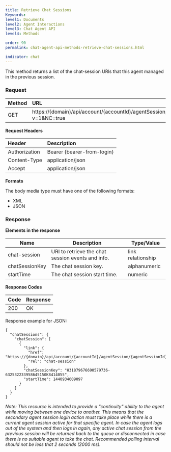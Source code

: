 ```yaml
---
title: Retrieve Chat Sessions
Keywords:
level1: Documents
level2: Agent Interactions
level3: Chat Agent API
level4: Methods

order: 90
permalink: chat-agent-api-methods-retrieve-chat-sessions.html

indicator: chat
---
```


This method returns a list of the chat-session URIs that this agent managed in the previous session.

### Request

 |Method|  URL |
 |:---  |:--- |
 |GET|  https://{domain}/api/account/{accountId}/agentSession/{agentSessionId}/chatSessions?v=1&NC=true |

**Request Headers**

 |Header|  Description| 
 |:---  |:--- |
 |Authorization| Bearer {bearer-from-login} |
 |Content-Type|  application/json |
 |Accept|  application/json |

**Formats**

The body media type must have one of the following formats:

- XML
- JSON

### Response

**Elements in the response**

 | Name           | Description                                       | Type/Value        |
|----------------|---------------------------------------------------|-------------------|
| chat-session   | URI to retrieve the chat session events and info. | link relationship |
| chatSessionKey | The chat session key.                             | alphanumeric      |
| startTime      | The chat session start time.                      | numeric           |

**Response Codes**

 |Code|  Response| 
 |:---|  :---| 
 |200|  OK| 

Response example for JSON:

    {
      "chatSessions": {
        "chatSession": [
          {
            "link": {
              "href": "https://{domain}/api/account/{accountId}/agentSession/{agentSessionId}/chat/{chatId}",
              "rel": "chat-session"
            },
            "chatSessionKey": "H31879676690579736-632532233958645150K8414055",
            "startTime": 1440934609097
          }
        ]
      }
    }   

*Note: This resource is intended to provide a "continuity" ability to the agent while moving between one device to another. This means that the secondary agent session login action must take place while there is a current agent session active for that specific agent. In case the agent logs out of the system and then logs in again, any active chat session from the previous session will be returned back to the queue or disconnected in case there is no suitable agent to take the chat. Recommended polling interval should not be less that 2 seconds (2000 ms).*
